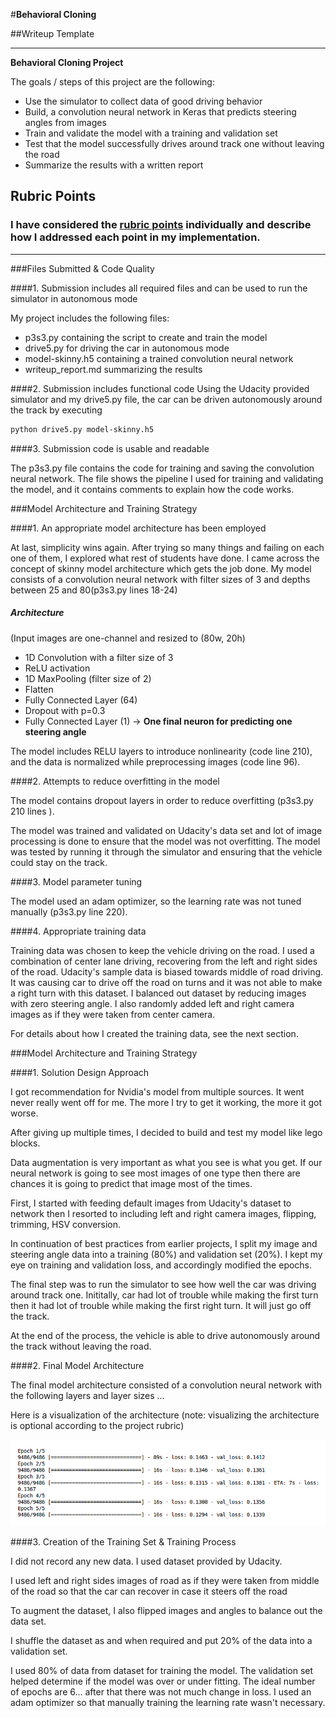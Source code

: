 #**Behavioral Cloning** 

##Writeup Template

---

**Behavioral Cloning Project**

The goals / steps of this project are the following:
* Use the simulator to collect data of good driving behavior
* Build, a convolution neural network in Keras that predicts steering angles from images
* Train and validate the model with a training and validation set
* Test that the model successfully drives around track one without leaving the road
* Summarize the results with a written report


[//]: # (Image References)

[image1]: ./WriteUpImages/p3-arch.png "Model Visualization"


## Rubric Points
### I have considered the [rubric points](https://review.udacity.com/#!/rubrics/432/view) individually and describe how I addressed each point in my implementation.  

---
###Files Submitted & Code Quality

####1. Submission includes all required files and can be used to run the simulator in autonomous mode

My project includes the following files:
* p3s3.py containing the script to create and train the model
* drive5.py for driving the car in autonomous mode
* model-skinny.h5 containing a trained convolution neural network 
* writeup_report.md summarizing the results

####2. Submission includes functional code
Using the Udacity provided simulator and my drive5.py file, the car can be driven autonomously around the track by executing 
```sh
python drive5.py model-skinny.h5
```

####3. Submission code is usable and readable

The p3s3.py file contains the code for training and saving the convolution neural network. The file shows the pipeline I used for training and validating the model, and it contains comments to explain how the code works.

###Model Architecture and Training Strategy

####1. An appropriate model architecture has been employed

At last, simplicity wins again. After trying so many things and failing on each  one of them, I explored what rest of students have done. I came across the concept of skinny model architecture which gets the job done. My model consists of a convolution neural network with filter sizes of 3 and depths between 25 and 80(p3s3.py lines 18-24) 

##### Architecture
(Input images are one-channel and resized to (80w, 20h)
- 1D Convolution with a filter size of 3
- ReLU activation
- 1D MaxPooling (filter size of 2)
- Flatten
- Fully Connected Layer (64)
- Dropout with p=0.3
- Fully Connected Layer (1) -> **One final neuron for predicting one steering angle**

The model includes RELU layers to introduce nonlinearity (code line 210), and the data is normalized while preprocessing images (code line 96). 

####2. Attempts to reduce overfitting in the model

The model contains dropout layers in order to reduce overfitting (p3s3.py 210 lines ). 

The model was trained and validated on Udacity's data set and lot of image processing is done to ensure that the model was not overfitting. The model was tested by running it through the simulator and ensuring that the vehicle could stay on the track.

####3. Model parameter tuning

The model used an adam optimizer, so the learning rate was not tuned manually (p3s3.py line 220).

####4. Appropriate training data

Training data was chosen to keep the vehicle driving on the road. I used a combination of center lane driving, recovering from the left and right sides of the road. Udacity's sample data is biased towards middle of road driving. It was causing car to drive off the road on turns and it was not able to make a right turn with this dataset. I balanced out dataset by reducing images with zero steering angle. I also randomly added left and right camera images as if they were taken from center camera. 

For details about how I created the training data, see the next section. 

###Model Architecture and Training Strategy

####1. Solution Design Approach

I got recommendation for Nvidia's model from multiple sources. It went never really went off for me. The more I try to get it working, the more it got worse. 

After giving up multiple times, I decided to build and test my model like lego blocks.

Data augmentation is very important as what you see is what you get. If our neural network is going to see most images of one type then there are chances it is going to predict that image most of the times. 

First, I started with feeding default images from Udacity's dataset to network then I resorted to including left and right camera images, flipping, trimming, HSV conversion.

In continuation of best practices from earlier projects, I split my image and steering angle data into a training (80%) and validation set (20%). I kept my eye on training and validation loss, and accordingly modified the epochs.

The final step was to run the simulator to see how well the car was driving around track one. Inititally, car had lot of trouble while making the first turn then it had lot of trouble while making the first right turn. It will just go off the track.

At the end of the process, the vehicle is able to drive autonomously around the track without leaving the road.

####2. Final Model Architecture

The final model architecture consisted of a convolution neural network with the following layers and layer sizes ...

Here is a visualization of the architecture (note: visualizing the architecture is optional according to the project rubric)

![alt text][image1]

####3. Creation of the Training Set & Training Process

I did not record any new data. I used dataset provided by Udacity. 

I used left and right sides images of road as if they were taken from middle of the road so that the car can recover in case it steers off the road 

To augment the dataset, I also flipped images and angles to balance out the data set.

I shuffle the dataset as and when required and put 20% of the data into a validation set. 

I used 80% of data from dataset for training the model. The validation set helped determine if the model was over or under fitting. The ideal number of epochs are 6... after that there was not much change in loss. I used an adam optimizer so that manually training the learning rate wasn't necessary.
